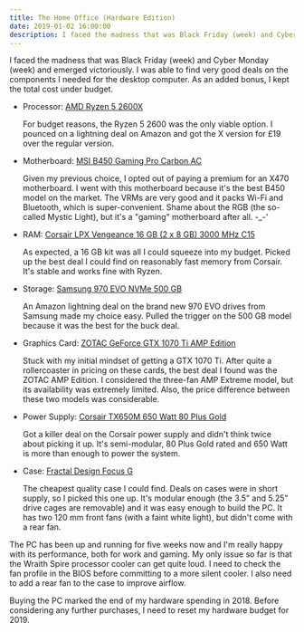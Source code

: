 ```yaml
---
title: The Home Office (Hardware Edition)
date: 2019-01-02 16:00:00
description: I faced the madness that was Black Friday (week) and Cyber Monday (week) and emerged victoriously. I was able to find very good deals on the components I needed for the desktop computer. As an added bonus, I kept the total cost under budget.
---
```


I faced the madness that was Black Friday (week) and Cyber Monday (week) and emerged victoriously. I was able to find very good deals on the components I needed for the desktop computer. As an added bonus, I kept the total cost under budget.

* Processor: [AMD Ryzen 5 2600X][cpu]

    For budget reasons, the Ryzen 5 2600 was the only viable option. I pounced on a lightning deal on Amazon and got the X version for £19 over the regular version.

* Motherboard: [MSI B450 Gaming Pro Carbon AC][motherboard]

    Given my previous choice, I opted out of paying a premium for an X470 motherboard. I went with this motherboard because it's the best B450 model on the market. The VRMs are very good and it packs Wi-Fi and Bluetooth, which is super-convenient. Shame about the RGB (the so-called Mystic Light), but it's a "gaming" motherboard after all. -_-'

* RAM: [Corsair LPX Vengeance 16 GB (2 x 8 GB) 3000 MHz C15][ram]

    As expected, a 16 GB kit was all I could squeeze into my budget. Picked up the best deal I could find on reasonably fast memory from Corsair. It's stable and works fine with Ryzen.

* Storage: [Samsung 970 EVO NVMe 500 GB][ssd]

    An Amazon lightning deal on the brand new 970 EVO drives from Samsung made my choice easy. Pulled the trigger on the 500 GB model because it was the best for the buck deal.

* Graphics Card: [ZOTAC GeForce GTX 1070 Ti AMP Edition][gpu]

    Stuck with my initial mindset of getting a GTX 1070 Ti. After quite a rollercoaster in pricing on these cards, the best deal I found was the ZOTAC AMP Edition. I considered the three-fan AMP Extreme model, but its availability was extremely limited. Also, the price difference between these two models was considerable.

* Power Supply: [Corsair TX650M 650 Watt 80 Plus Gold][psu]

    Got a killer deal on the Corsair power supply and didn't think twice about picking it up. It's semi-modular, 80 Plus Gold rated and 650 Watt is more than enough to power the system.

* Case: [Fractal Design Focus G][case]

    The cheapest quality case I could find. Deals on cases were in short supply, so I picked this one up. It's modular enough (the 3.5" and 5.25" drive cages are removable) and it was easy enough to build the PC. It has two 120 mm front fans (with a faint white light), but didn't come with a rear fan.

The PC has been up and running for five weeks now and I'm really happy with its performance, both for work and gaming. My only issue so far is that the Wraith Spire processor cooler can get quite loud. I need to check the fan profile in the BIOS before committing to a more silent cooler. I also need to add a rear fan to the case to improve airflow.

Buying the PC marked the end of my hardware spending in 2018. Before considering any further purchases, I need to reset my hardware budget for 2019.

[cpu]: https://www.amd.com/en/products/cpu/amd-ryzen-5-2600x
[motherboard]: https://www.msi.com/Motherboard/B450-GAMING-PRO-CARBON-AC
[ram]: https://www.corsair.com/us/en/Categories/Products/Memory/VENGEANCE%C2%AE-LPX-16GB-%282-x-8GB%29-DDR4-DRAM-3000MHz-C16-Memory-Kit---Black/p/CMK16GX4M2D3000C16
[ssd]: https://www.samsung.com/us/computing/memory-storage/solid-state-drives/ssd-970-evo-nvme-m2-500gb-mz-v7e500bw/
[gpu]: https://www.zotac.com/gb/product/graphics_card/zotac-geforce-gtx-1070-ti-amp-edition
[psu]: https://www.corsair.com/us/en/Power/txm-series-2017-config/p/CP-9020132-NA
[case]: https://www.fractal-design.com/home/product/cases/focus-series/focus-g
